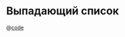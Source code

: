 # Выпадающий список

@[code](../../.vuepress/components/example-select-field.vue)
<example-select-field/>
